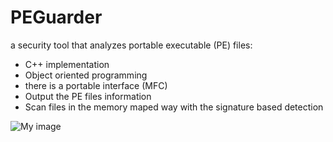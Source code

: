 PEGuarder
=========

a security tool that analyzes portable executable (PE) files:
* C++ implementation
* Object oriented programming
* there is a portable interface (MFC)
* Output the PE files information
* Scan files in the memory maped way with the signature based detection

![My image](http://github.com/jsc0218/PEGuarder/images/1.jpg)
